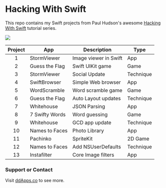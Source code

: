 # Hacking With Swift
This repo contains my Swift projects from Paul Hudson's awesome [Hacking With Swift](http://www.hackingwithswift.com/) tutorial series.

![](https://raw.githubusercontent.com/duliodenis/HackingWithSwift/master/art/HackingWithSwift.png)

| Project        | App           | Description  | Type |
| :-------------: |-------------| -----| ----|
| 1      | StormViewer | Image viewer in Swift | App |
| 2 | Guess the Flag | Swift UIKit game | Game |
| 3 | StormViewer | Social Update | Technique |
| 4 | SwiftBrowser | Simple Web browser | App |
| 5 | WordScramble | Word scramble game | Game |
| 6 | Guess the Flag | Auto Layout updates| Technique |
| 7 | Whitehouse | JSON Parsing | App |
| 8 | 7 Swifty Words | Word guessing | Game |
| 9 | Whitehouse | GCD app update | Technique |
| 10 | Names to Faces | Photo Library | App |
| 11 | Pachinko | SpriteKit | 2D Game |
| 12 | Names to Faces | Add NSUserDefaults | Technique |
| 13 | Instafilter | Core Image filters | App |

### Support or Contact
Visit [ddApps.co](http://ddapps.co) to see more.
